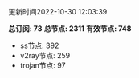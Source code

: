 更新时间2022-10-30 12:03:39

**总订阅: 73**
**总节点: 2311**
**有效节点: 748**
- ss节点: 392
- v2ray节点: 259
- trojan节点: 97
